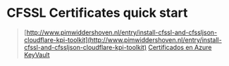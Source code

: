 # CFSSL Certificates quick start
> [http://www.pimwiddershoven.nl/entry/install-cfssl-and-cfssljson-cloudflare-kpi-toolkit](http://www.pimwiddershoven.nl/entry/install-cfssl-and-cfssljson-cloudflare-kpi-toolkit)
> [Certificados en Azure KeyVault](https://www.noelbundick.com/posts/importing-certificates-to-key-vault/)
